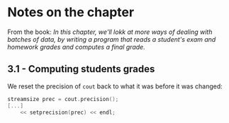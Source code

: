 # Notes on the chapter

From the book:
_In this chapter, we'll lokk at more ways of dealing with batches of data, by writing a program that reads a student's exam and homework grades and computes a final grade._

## 3.1 - Computing students grades

We reset the precision of `cout` back to what it was before it was changed:

```cpp
streamsize prec = cout.precision();
[...]
    << setprecision(prec) << endl;
```
